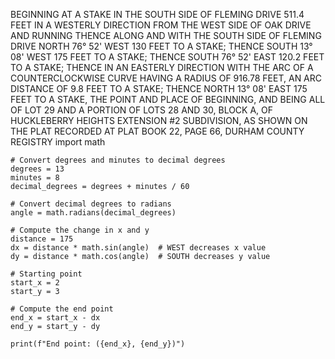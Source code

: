 BEGINNING AT A STAKE IN THE SOUTH SIDE OF FLEMING DRIVE 511.4 FEET IN A WESTERLY DIRECTION FROM THE WEST SIDE OF OAK DRIVE AND RUNNING THENCE ALONG AND WITH THE SOUTH SIDE OF FLEMING DRIVE NORTH 76° 52' WEST 130 FEET TO A STAKE; THENCE SOUTH 13° 08' WEST 175 FEET TO A STAKE; THENCE SOUTH 76° 52' EAST 120.2 FEET TO A STAKE; THENCE IN AN EASTERLY DIRECTION WITH THE ARC OF A COUNTERCLOCKWISE CURVE HAVING A RADIUS OF 916.78 FEET, AN ARC DISTANCE OF 9.8 FEET TO A STAKE; THENCE NORTH 13° 08' EAST 175 FEET TO A STAKE, THE POINT AND PLACE OF BEGINNING, AND BEING ALL OF LOT 29 AND A PORTION OF LOTS 28 AND 30, BLOCK A, OF HUCKLEBERRY HEIGHTS EXTENSION #2 SUBDIVISION, AS SHOWN ON THE PLAT RECORDED AT PLAT BOOK 22, PAGE 66, DURHAM COUNTY REGISTRY
import math

    # Convert degrees and minutes to decimal degrees
    degrees = 13
    minutes = 8
    decimal_degrees = degrees + minutes / 60
    
    # Convert decimal degrees to radians
    angle = math.radians(decimal_degrees)
    
    # Compute the change in x and y
    distance = 175
    dx = distance * math.sin(angle)  # WEST decreases x value
    dy = distance * math.cos(angle)  # SOUTH decreases y value
    
    # Starting point
    start_x = 2
    start_y = 3
    
    # Compute the end point
    end_x = start_x - dx
    end_y = start_y - dy
    
    print(f"End point: ({end_x}, {end_y})")

